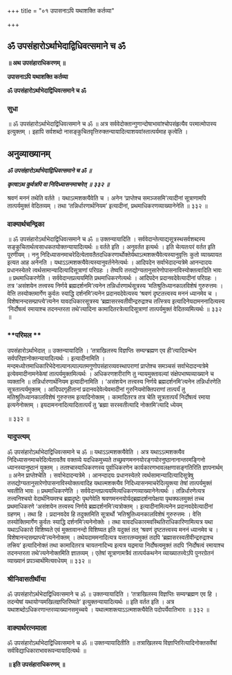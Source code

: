 +++
title = "०१ उपासनाऽपि यथाशक्ति कर्तव्या"

+++


## ॐ उपसंहारोऽर्थाभेदाद्विधिवत्समाने च ॐ

**॥ अथ उपसंहाराधिकरणम् ॥**

**उपासनाऽपि यथाशक्ति कर्तव्या**

**ॐ उपसंहारोऽर्थाभेदाद्विधिवत्समाने च ॐ**

### **सुधा**

॥ ॐ उपसंहारोऽर्थाभेदाद्विधिवत्समाने च ॐ ॥ अत्र सर्ववेदोक्तान्गुणान्दोषाभावांश्चोपसंहृत्यैव परमात्मोपास्य इत्युक्तम् । इहापि सर्वशब्दो नासङ्कुचितवृत्तिरुक्तन्यायादित्याशयवांस्तात्पर्यमाह कृत्वेति ।

## **अनुव्याख्यानम्**

***ॐ उपसंहारोऽर्थाभेदाद्विधिवत्समाने च ॐ ॥***

***कृत्वाऽथ कुर्वन्नपि वा निदिध्यासनमाचरेत् ॥ ३३२ ॥***

श्रवणं मननं तथेति वर्तते । यथाऽत्मशक्त्यैवेति च । अनेन ‘प्राप्तेश्च समञ्जसमि’त्यादीनां सूत्राणामपि तात्पर्यमुक्तं वेदितव्यम् । तथा ‘तन्निर्धारणार्थनियम’ इत्यादीनां, प्रथमाधिकरणव्याख्यानेनेति ॥ ३३२ ॥

### **वाक्यार्थचन्द्रिका**

॥ ॐ उपसंहारोऽर्थाभेदाद्विधिवत्समाने च ॐ ॥ उक्तन्यायादिति । सर्ववेदान्तेत्याद्यसूत्रस्थसर्वशब्दस्य सङ्कुचितार्थत्वसाधकतयोक्तन्यायादित्यर्थः ॥ वर्तते इति । अनुवर्तत इत्यर्थः । इति चेत्यतःपरं वर्तत इति पूरणीयम् । ननु निदिध्यासनमाचरेदित्येतावतैतदधिकरणार्थोक्तेर्यथाऽत्मशक्त्यैवेत्यस्यानुवृत्तिः कुतो व्याख्यायत इत्यत आह अनेनति । यथाऽऽत्मशक्त्यैवेत्यस्यानुवर्तनेनेत्यर्थः । आदिपदेन सर्वाभेदादन्यत्रेमे आनन्दादयः प्रधानस्येतरे त्वर्थसामान्यादित्यादिसूत्राणां परिग्रहः । तेष्वपि तत्तद्योग्यतानुसारेणोपासनाविस्योक्तत्वादिति भावः ॥ प्रथमाधिकरणेति । सर्ववेदान्तप्रत्ययमिति प्रथमाधिकरणेत्यर्थः । आदिपदेन प्रदानवदेवेत्यादीनां परिग्रहः । तत्र ‘असंशयेन तत्त्वस्य निर्णये ब्रह्मदर्शनमि’त्यनेन तन्निर्धारणार्थसूत्रस्य ‘मतिश्रुतिध्यानकालविशेषं गुरुरुत्तमः । वेत्ति तस्योक्तमार्गेण कुर्वतः स्याद्धि दर्शनमि’त्यनेन प्रदानवदेवेत्यस्य ‘श्रवणं दृष्टतत्त्वस्य मननं ध्यानमेव च । विशेषानन्दसम्प्राप्त्ये’त्यनेन यावदधिकारसूत्रस्य ‘ब्रह्मासरस्वतीवीन्द्ररुद्राश्च तत्स्त्रिय इत्यादिनेयदामननादित्यस्य ‘निर्दोषत्वं रमायाश्च तदनन्तरता तथे’त्यादिना कामादितरत्रेत्यादिसूत्राणां तात्पर्यमुक्तं वेदितव्यमित्यर्थः ॥ ३३२ ॥

### **परिमल **

उपसंहारोऽर्थाभेदात् ॥ उक्तन्यायादिति । ‘तत्राखिलस्य विज्ञप्तिः सम्यग्ब्रह्मण एव ही’त्यादिग्रन्थेन सर्वपरिज्ञानोक्तन्यायादित्यर्थः । इत्यादीनामिति । मन्दमध्योत्तमाधिकारिभेदेनाल्पानल्पाल्पतमगुणोपसंहारव्यवस्थापराणां प्राप्तेश्च समञ्चसं सर्वाभेदादन्यत्रेमे इत्येवमादीनामनेकेषां तात्पर्यमुक्तमित्यर्थः । अधिकरणशरीराणि तु न्यायमुक्तावल्यां संक्षेपभाष्यव्याख्याने च व्यक्तानि ॥ तन्निर्धारणार्थनियम इत्यादीनामिति । ‘असंशयेन तत्त्वस्य निर्णये ब्रह्मदर्शनमि’त्यनेन तन्निर्धारणेति सूत्रतात्पर्यमुक्तम् । आदिपदगृहीतानां प्रदानवदेवेत्येवमादीनां गुरुनियमोक्तिपराणां तात्पर्यं तु मतिश्रुतिध्यानकालविशेषं गुरुरुत्तम इत्यादिनोक्तम् । कामादितरत्र तत्र चेति सूत्रतात्पर्यं निर्दोषत्वं रमाया इत्यनेनोक्तम् । इयदामननादित्यादितात्पर्यं तु ‘ब्रह्मा सरस्वतीत्यादि नोक्तमि’त्यादि ध्येयम्

॥ ३३२ ॥

### **यादुपत्यम्**

ॐ उपसंहारोऽर्थाभेदाद्विधिवत्समाने च ॐ ॥ यथाऽऽत्मशक्त्यैवेति । अत्र यथाऽऽत्मशक्त्यैव निदिध्यासनमाचरेदित्येतावतैव वक्तव्ये यदधिकमुच्यते तच्छ्रवणमननयोरङ्गयोरनुष्ठानानान्तरमङ्गिनो ध्यानस्यानुष्ठानं युक्तम् । ततश्चास्याधिकरणस्य पूर्वाधिकरणेन कार्यकारणभावलक्षणासङ्गतिरिति ज्ञापनार्थम् ॥ अनेन प्राप्तेश्चेति । सर्वाभेदादन्यत्रेमे । आनन्दादयः प्रधानस्येतरे त्वर्थसामान्यादित्यादिसूत्रेषु तत्तद्योग्यतानुसारेणोपासनाविस्योक्तत्वादिह यथात्मशक्त्यैव निदिध्यासनमाचरेदित्युक्त्या तेषां तात्पर्यमुक्तं भवतीति भावः ॥ प्रथमाधिकरणेति । सर्ववेदान्तप्रत्ययमित्यधिकरणव्याख्यानेनेत्यर्थः । तन्निर्धारणेत्यत्र तत्त्वनिश्चयो वेदार्थनियमश्च ब्रह्मदृष्टेः पृथगेवेति श्रवणमननयोर्यद्ब्रह्मदर्शनापेक्षया पृथक्फलमुक्तं तच्च प्रथमाधिकरणे ‘असंशयेन तत्त्वस्य निर्णये ब्रह्मदर्शनमि’त्यत्रोक्तम् । इत्यादीनामित्यनेन प्रदानवदेवेत्यादीनां ग्रहणम् । तथा हि । प्रदानवदेव हि तदुक्तमिति सूत्रार्थो ‘मतिश्रुतिध्यनकालविशेषं गुरुरुत्तमः । वेत्ति तस्योक्तिमार्गेण कुर्वतः स्याद्धि दर्शनमि’त्यनेनोक्तेः । तथा यावदधिकारमवस्थितिराधिकारिणामित्यत्र यथा यथाऽधिकारो विशिष्यते एवं मुक्तावानन्दो विशिष्यत इति यदुक्तं तत् ‘श्रवणं दृष्टतत्त्वस्य मननं ध्यानमेव च । विशेषानन्दसम्प्राप्त्ये’त्यनेनोक्तम् । तथेयदाममनादित्यत्र यत्तारतम्यमुक्तं तदपि ‘ब्रह्मासरस्वतीवीन्द्ररुद्राश्च तत्त्रिय’ इत्यादिनोक्तं तथा कामादितरत्र चायतनादिभ्य इत्यत्र यद्रमाया निर्दोषत्वमुक्तं तदपि ‘निर्दोषत्वं रमायाश्च तदनन्तरता तथे’त्यनेनोक्तमिति ज्ञातव्यम् । एतेषां सूत्राणामत्रैवं तात्पर्यकथनेन व्याख्यातत्त्वेऽपि पुनरग्रेतनं व्याख्यानं प्रपञ्चार्थमित्यवधेयम् ॥ ३३२ ॥

### **श्रीनिवासतीर्थीया**

ॐ उपसंहारोऽर्थभेदाद्विधिवत्समाने च ॐ ॥ उक्तन्यायादिति । ‘तत्राखिलस्य विज्ञप्तिः सम्यग्ब्रह्मण एव हि । तदन्येषां यथायोग्यमखिलज्ञप्तिरिष्यते’ इत्युक्तन्यायादित्यर्थः ॥ इति वर्तत इति । अत्र यथाशब्दोऽधिकरणान्तरव्याख्यानसमुच्चये । यथात्मशक्त्याऽऽत्मशक्त्यैवेति पदोपर्येवातिभारः ॥ ३३२ ॥

### **वाक्यार्थरत्नमाला**

ॐ उपसंहारोऽर्थाभेदाद्विधिवत्समाने च ॐ ॥ उक्तन्यायादितीति ॥ तत्राखिलस्य विज्ञाप्तिरित्यादिनोक्तसर्वेषां सर्वविद्याधिकाराभावरूपन्यायादित्यर्थः ॥

**॥ इति उपसंहाराधिकरणम् ॥**


